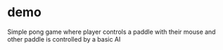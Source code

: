 # demo
Simple pong game where player controls a paddle with their mouse and other paddle is controlled by a basic AI

